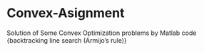 # Convex-Asignment
Solution of Some Convex Optimization problems by Matlab code
{backtracking line search (Armijo’s rule)}


